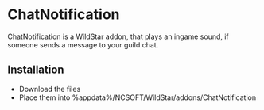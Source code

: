 ChatNotification
======

ChatNotification is a WildStar addon, that plays an ingame sound, if someone sends a message to your guild chat.

Installation
-----------

* Download the files
* Place them into %appdata%/NCSOFT/WildStar/addons/ChatNotification
